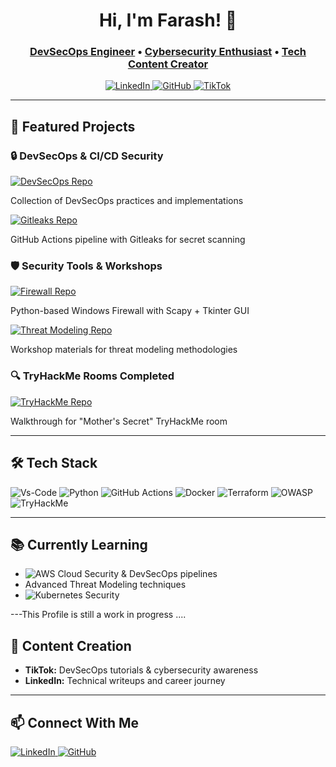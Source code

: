 <h1 align="center">Hi, I'm Farash! 👋</h1>
<h3 align="center">
  <a href="https://github.com/Farashjr">DevSecOps Engineer</a> • 
  <a href="https://www.linkedin.com/in/berinyuy-farash">Cybersecurity Enthusiast</a> • 
  <a href="https://www.tiktok.com/@truly_rash">Tech Content Creator</a>
</h3>

<div align="center">
  <a href="https://linkedin.com/in/berinyuy-farash">
    <img src="https://img.shields.io/badge/LinkedIn-0077B5?style=for-the-badge&logo=linkedin&logoColor=white" alt="LinkedIn"/>
  </a>
  <a href="https://github.com/Farashjr">
    <img src="https://img.shields.io/badge/GitHub-181717?style=for-the-badge&logo=github&logoColor=white" alt="GitHub"/>
  </a>
  <a href="https://www.tiktok.com/@truly_rash">
    <img src="https://img.shields.io/badge/TikTok-000000?style=for-the-badge&logo=tiktok&logoColor=white" alt="TikTok"/>
  </a>
</div>

---

<h2>🔭 Featured Projects</h2>

<h3>🔒 DevSecOps & CI/CD Security</h3>

<div>
  <a href="https://github.com/Farashjr/DevSecOps">
    <img src="https://img.shields.io/badge/Repo-DevSecOps_Collection-2BAF2B?style=flat-square&logo=github" alt="DevSecOps Repo"/>
  </a>
  <p>Collection of DevSecOps practices and implementations</p>
</div>

<div>
  <a href="https://github.com/Farashjr/github-actions-gitleaks">
    <img src="https://img.shields.io/badge/Repo-CI/CD_Secret_Scanning-2088FF?style=flat-square&logo=github" alt="Gitleaks Repo"/>
  </a>
  <p>GitHub Actions pipeline with Gitleaks for secret scanning</p>
</div>

<h3>🛡️ Security Tools & Workshops</h3>

<div>
  <a href="https://github.com/Farashjr/windows-firewall">
    <img src="https://img.shields.io/badge/Repo-Python_Firewall-3776AB?style=flat-square&logo=python" alt="Firewall Repo"/>
  </a>
  <p>Python-based Windows Firewall with Scapy + Tkinter GUI</p>
</div>

<div>
  <a href="https://github.com/Farashjr/Threat-Modelling-WorkShop">
    <img src="https://img.shields.io/badge/Repo-Threat_Modeling-FF6C37?style=flat-square&logo=owasp" alt="Threat Modeling Repo"/>
  </a>
  <p>Workshop materials for threat modeling methodologies</p>
</div>

<h3>🔍 TryHackMe Rooms Completed </h3>

<div>
  <a href="https://github.com/Farashjr/Mother-s-secret-tryhackme">
    <img src="https://img.shields.io/badge/Repo-THM:_Mother's_Secret-9FEF00?style=flat-square&logo=tryhackme" alt="TryHackMe Repo"/>
  </a>
  <p>Walkthrough for "Mother's Secret" TryHackMe room</p>
</div>

---

<h2>🛠️ Tech Stack</h2>

<p align="left">
  <img src="https://img.shields.io/badge/Vs-Code-3776AB?style=for-the-badge&logo=python&logoColor=white" alt="Vs-Code"/>
  <img src="https://img.shields.io/badge/Python-3776AB?style=for-the-badge&logo=python&logoColor=white" alt="Python"/>
  <img src="https://img.shields.io/badge/GitHub_Actions-2088FF?style=for-the-badge&logo=github-actions&logoColor=white" alt="GitHub Actions"/>
  <img src="https://img.shields.io/badge/Docker-2496ED?style=for-the-badge&logo=docker&logoColor=white" alt="Docker"/>
  <img src="https://img.shields.io/badge/Terraform-EE0000?style=for-the-badge&logo=terraform&logoColor=white" alt="Terraform"/>
  <img src="https://img.shields.io/badge/OWASP-000000?style=for-the-badge&logo=owasp&logoColor=white" alt="OWASP"/>
  <img src="https://img.shields.io/badge/TryHackMe-212C42?style=for-the-badge&logo=tryhackme&logoColor=white" alt="TryHackMe"/>
</p>

---

<h2>📚 Currently Learning</h2>

- <img src="https://img.shields.io/badge/AWS-232F3E?style=flat-square&logo=amazon-aws&logoColor=white" alt="AWS"/> Cloud Security & DevSecOps pipelines
- Advanced Threat Modeling techniques
- <img src="https://img.shields.io/badge/Kubernetes-326CE5?style=flat-square&logo=kubernetes&logoColor=white" alt="Kubernetes"/> Security

---This Profile is still a work in progress .... 

<h2>🎥 Content Creation</h2>

- <b>TikTok:</b> DevSecOps tutorials & cybersecurity awareness
- <b>LinkedIn:</b> Technical writeups and career journey

---

<h2>📫 Connect With Me</h2>

<p align="left">
  <a href="https://linkedin.com/in/berinyuy-farash">
    <img src="https://img.shields.io/badge/LinkedIn-Connect_Professionally-0077B5?style=for-the-badge&logo=linkedin" alt="LinkedIn"/>
  </a>
  <a href="https://github.com/Farashjr">
    <img src="https://img.shields.io/badge/GitHub-Follow_My_Work-181717?style=for-the-badge&logo=github" alt="GitHub"/>
  </a>
</p>
